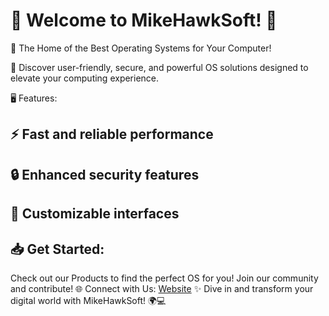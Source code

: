 # 👋 Welcome to MikeHawkSoft! 🚀

🌟 The Home of the Best Operating Systems for Your Computer!

🔹 Discover user-friendly, secure, and powerful OS solutions designed to elevate your computing experience.

🖥️ Features:

## ⚡ Fast and reliable performance
## 🔒 Enhanced security features
## 🌈 Customizable interfaces
## 📥 Get Started:

Check out our Products to find the perfect OS for you!
Join our community and contribute!
🌐 Connect with Us:
[Website](https://mikehawksoft.github.io)
✨ Dive in and transform your digital world with MikeHawkSoft! 🌍💻

